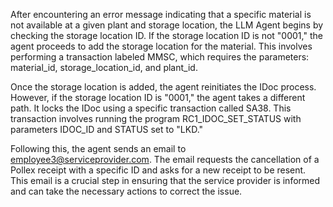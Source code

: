 After encountering an error message indicating that a specific material is not available at a given plant and storage location, the LLM Agent begins by checking the storage location ID. If the storage location ID is not "0001," the agent proceeds to add the storage location for the material. This involves performing a transaction labeled MMSC, which requires the parameters: material_id, storage_location_id, and plant_id.

Once the storage location is added, the agent reinitiates the IDoc process. However, if the storage location ID is "0001," the agent takes a different path. It locks the IDoc using a specific transaction called SA38. This transaction involves running the program RC1_IDOC_SET_STATUS with parameters IDOC_ID and STATUS set to "LKD."

Following this, the agent sends an email to employee3@serviceprovider.com. The email requests the cancellation of a Pollex receipt with a specific ID and asks for a new receipt to be resent. This email is a crucial step in ensuring that the service provider is informed and can take the necessary actions to correct the issue.